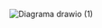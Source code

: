 ![Diagrama drawio (1)](https://github.com/ThallesTorres/Bertoti/assets/57546200/eac6ef6b-daca-440c-8d2d-2162e3bbac96)
